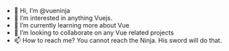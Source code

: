 - 👋 Hi, I’m @vueninja
- 👀 I’m interested in anything Vuejs.
- 🌱 I’m currently learning more about Vue
- 💞️ I’m looking to collaborate on any Vue related projects
- 📫 How to reach me? You cannot reach the Ninja. His sword will do that.

<!---
vueninja/vueninja is a ✨ special ✨ repository because its `README.md` (this file) appears on your GitHub profile.
You can click the Preview link to take a look at your changes.
--->
